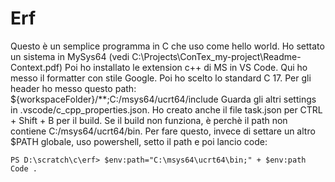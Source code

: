 # Erf
Questo è un semplice programma in C che uso come hello world.
Ho settato un sistema in MySys64 (vedi C:\Projects\ConTex\_my-project\Readme-Context.pdf)
Poi ho installato le extension c++ di MS in VS Code. Qui ho messo il formatter con stile Google.
Poi ho scelto lo standard C 17. 
Per gli header ho messo questo path: ${workspaceFolder}/**;C:/msys64/ucrt64/include
Guarda gli altri settings in .vscode/c_cpp_properties.json.
Ho creato anche il file task.json per CTRL + Shift + B per il build.
Se il build non funziona, è perchè il path non contiene C:/msys64/ucrt64/bin.
Per fare questo, invece di settare un altro $PATH globale, uso powershell, setto il path
e poi lancio code:

    PS D:\scratch\c\erf> $env:path="C:\msys64\ucrt64\bin;" + $env:path
    Code .

